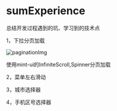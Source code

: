 # sumExperience
总结开发过程遇到的坑、学习到的技术点

1，下拉分页加载

 ![paginationImg](https://github.com/ruynzhang/sumExperience/tree/master/readMeImg/pagination1.png)
 
 使用mint-ui的InfiniteScroll,Spinner分页加载
 

2，菜单左右滑动

3，城市选择器

4，手机区号选择器
